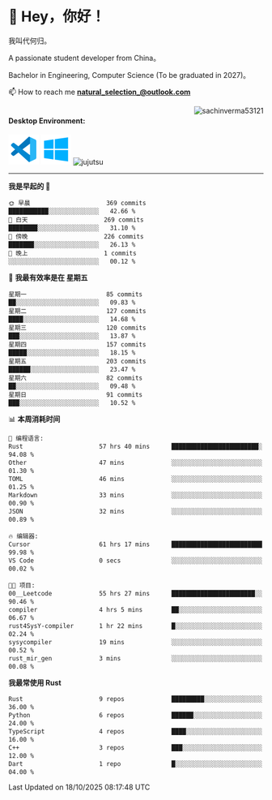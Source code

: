 # 👋 Hey，你好！

我叫代何归。

A passionate student developer from China。

Bachelor in Engineering, Computer Science (To be graduated in 2027)。

📫 How to reach me **natural_selection_@outlook.com**

<div style="display: flex; justify-content: space-between; align-items: flex-start;">
  <div>
    <h4>Desktop Environment: </h4>
    <span>
      <img style="margin: auto;" src="https://raw.githubusercontent.com/sachinverma53121/sachinverma53121/master/icons/vsc.png" alt=vs width="60" height="60"/>
      <img style="margin: auto;" src="https://raw.githubusercontent.com/sachinverma53121/sachinverma53121/master/icons/win10.png" alt=windows10 width="60" height="60"/>
      <img style="margin: auto;" src="https://img2023.cnblogs.com/blog/3292968/202505/3292968-20250515084111916-1835883071.png" alt=jujutsu width="60" height="60"/>
    </span>
  </div>
  <div>
    <img style="margin: auto;" src=https://github-readme-stats.vercel.app/api?username=Natural-selection1&show_icons=true alt=sachinverma53121 />
  </div>
</div>

---

<!--START_SECTION:waka-->
**我是早起的 🐤** 

```text
🌞 早晨                     369 commits         ███████████░░░░░░░░░░░░░░   42.66 % 
🌆 白天                     269 commits         ████████░░░░░░░░░░░░░░░░░   31.10 % 
🌃 傍晚                     226 commits         ███████░░░░░░░░░░░░░░░░░░   26.13 % 
🌙 晚上                     1 commits           ░░░░░░░░░░░░░░░░░░░░░░░░░   00.12 % 
```
📅 **我最有效率是在 星期五** 

```text
星期一                      85 commits          ██░░░░░░░░░░░░░░░░░░░░░░░   09.83 % 
星期二                      127 commits         ████░░░░░░░░░░░░░░░░░░░░░   14.68 % 
星期三                      120 commits         ███░░░░░░░░░░░░░░░░░░░░░░   13.87 % 
星期四                      157 commits         █████░░░░░░░░░░░░░░░░░░░░   18.15 % 
星期五                      203 commits         ██████░░░░░░░░░░░░░░░░░░░   23.47 % 
星期六                      82 commits          ██░░░░░░░░░░░░░░░░░░░░░░░   09.48 % 
星期日                      91 commits          ███░░░░░░░░░░░░░░░░░░░░░░   10.52 % 
```


📊 **本周消耗时间** 

```text
💬 编程语言: 
Rust                     57 hrs 40 mins      ████████████████████████░   94.08 % 
Other                    47 mins             ░░░░░░░░░░░░░░░░░░░░░░░░░   01.30 % 
TOML                     46 mins             ░░░░░░░░░░░░░░░░░░░░░░░░░   01.25 % 
Markdown                 33 mins             ░░░░░░░░░░░░░░░░░░░░░░░░░   00.90 % 
JSON                     32 mins             ░░░░░░░░░░░░░░░░░░░░░░░░░   00.89 % 

🔥 编辑器: 
Cursor                   61 hrs 17 mins      █████████████████████████   99.98 % 
VS Code                  0 secs              ░░░░░░░░░░░░░░░░░░░░░░░░░   00.02 % 

🐱‍💻 项目: 
00__Leetcode             55 hrs 27 mins      ███████████████████████░░   90.46 % 
compiler                 4 hrs 5 mins        ██░░░░░░░░░░░░░░░░░░░░░░░   06.67 % 
rust4SysY-compiler       1 hr 22 mins        █░░░░░░░░░░░░░░░░░░░░░░░░   02.24 % 
sysycompiler             19 mins             ░░░░░░░░░░░░░░░░░░░░░░░░░   00.52 % 
rust_mir_gen             3 mins              ░░░░░░░░░░░░░░░░░░░░░░░░░   00.08 % 
```

**我最常使用 Rust** 

```text
Rust                     9 repos             █████████░░░░░░░░░░░░░░░░   36.00 % 
Python                   6 repos             ██████░░░░░░░░░░░░░░░░░░░   24.00 % 
TypeScript               4 repos             ████░░░░░░░░░░░░░░░░░░░░░   16.00 % 
C++                      3 repos             ███░░░░░░░░░░░░░░░░░░░░░░   12.00 % 
Dart                     1 repo              █░░░░░░░░░░░░░░░░░░░░░░░░   04.00 % 
```




 Last Updated on 18/10/2025 08:17:48 UTC
<!--END_SECTION:waka-->
